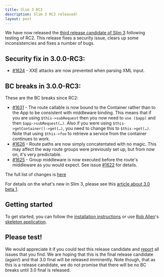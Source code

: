 ```yaml
---
title: Slim 3 RC3
description: Slim 3 RC3 released!
layout: post
---
```


We have now released the [third release candidate of Slim 3](https://github.com/slimphp/Slim/tree/3.0.0-RC3) following testing of RC2. This release fixes a security issue, clears up some inconsistencies and fixes a number of bugs.

## Security fix in 3.0.0-RC3:

* [#1624](https://github.com/slimphp/Slim/pull/1624) - XXE attacks are now prevented when parsing XML input.


## BC breaks in 3.0.0-RC3:

These are the BC breaks since RC2:

* [#1631](https://github.com/slimphp/Slim/pull/1631) - The route callable is now bound to the Container rather than to the App to be consistent with middleware binding. This means that if you are using `$this->subRequest` then you now need to `use ($app)` and then `$app->subRequest(…)`. Also if you were using `$this->getContainer()->get(…)`, you need to change this to `$this->get(…)`. Note that using `$this->foo` to retrieve a service from the container continues to work.
* [#1626](https://github.com/slimphp/Slim/pull/1626) - Route paths are now simply concatentated with no magic. This may affect the way route groups were previously set up, but from now on, it's very predictable.
* [#1625](https://github.com/slimphp/Slim/pull/1625) - Group middleware is now executed before the route's middleware as you would expect. See issue [#1622](https://github.com/slimphp/Slim/issues/1622) for details.

The full list of changes is [here](https://github.com/slimphp/Slim/issues?q=milestone%3A%223.0.0+RC3%22+is%3Apr)

For details on the what's new in Slim 3, please see this [article about 3.0 beta 1](http://www.slimframework.com/2015/07/03/slim3-beta1.html).

## Getting started

To get started, you can follow the [installation instructions](http://www.slimframework.com/docs/start/installation.html) or use [Rob Allen](https://twitter.com/akrabat)'s [skeleton application](http://akrabat.com/a-slim3-skeleton/).

## Please test!

We would appreciate it if you could test this release candidate and [report](https://github.com/slimphp/Slim/issues) all issues that you find. We are hoping that this is the final release candidate (again!) and that 3.0 final will be released imminently. Note though, that as this is a release candidate, we do not promise that there will be no BC breaks until 3.0 final is released.

